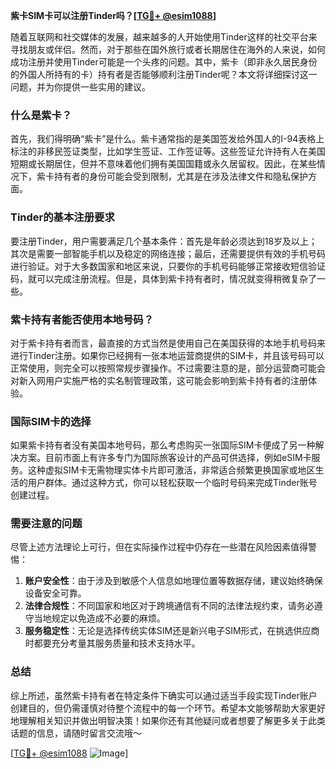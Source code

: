 **紫卡SIM卡可以注册Tinder吗？[[TG💪+ @esim1088](https://t.me/s/esim1088)]**

随着互联网和社交媒体的发展，越来越多的人开始使用Tinder这样的社交平台来寻找朋友或伴侣。然而，对于那些在国外旅行或者长期居住在海外的人来说，如何成功注册并使用Tinder可能是一个头疼的问题。其中，紫卡（即非永久居民身份的外国人所持有的卡）持有者是否能够顺利注册Tinder呢？本文将详细探讨这一问题，并为你提供一些实用的建议。

### 什么是紫卡？

首先，我们得明确“紫卡”是什么。紫卡通常指的是美国签发给外国人的I-94表格上标注的非移民签证类型，比如学生签证、工作签证等。这些签证允许持有人在美国短期或长期居住，但并不意味着他们拥有美国国籍或永久居留权。因此，在某些情况下，紫卡持有者的身份可能会受到限制，尤其是在涉及法律文件和隐私保护方面。

### Tinder的基本注册要求

要注册Tinder，用户需要满足几个基本条件：首先是年龄必须达到18岁及以上；其次是需要一部智能手机以及稳定的网络连接；最后，还需要提供有效的手机号码进行验证。对于大多数国家和地区来说，只要你的手机号码能够正常接收短信验证码，就可以完成注册流程。但是，具体到紫卡持有者时，情况就变得稍微复杂了一些。

### 紫卡持有者能否使用本地号码？

对于紫卡持有者而言，最直接的方式当然是使用自己在美国获得的本地手机号码来进行Tinder注册。如果你已经拥有一张本地运营商提供的SIM卡，并且该号码可以正常使用，则完全可以按照常规步骤操作。不过需要注意的是，部分运营商可能会对新入网用户实施严格的实名制管理政策，这可能会影响到紫卡持有者的注册体验。

### 国际SIM卡的选择

如果紫卡持有者没有美国本地号码，那么考虑购买一张国际SIM卡便成了另一种解决方案。目前市面上有许多专门为国际旅客设计的产品可供选择，例如eSIM卡服务。这种虚拟SIM卡无需物理实体卡片即可激活，非常适合频繁更换国家或地区生活的用户群体。通过这种方式，你可以轻松获取一个临时号码来完成Tinder账号创建过程。

### 需要注意的问题

尽管上述方法理论上可行，但在实际操作过程中仍存在一些潜在风险因素值得警惕：

1. **账户安全性**：由于涉及到敏感个人信息如地理位置等数据存储，建议始终确保设备安全可靠。
2. **法律合规性**：不同国家和地区对于跨境通信有不同的法律法规约束，请务必遵守当地规定以免造成不必要的麻烦。
3. **服务稳定性**：无论是选择传统实体SIM还是新兴电子SIM形式，在挑选供应商时都要充分考量其服务质量和技术支持水平。

### 总结

综上所述，虽然紫卡持有者在特定条件下确实可以通过适当手段实现Tinder账户创建目的，但仍需谨慎对待整个流程中的每一个环节。希望本文能够帮助大家更好地理解相关知识并做出明智决策！如果你还有其他疑问或者想要了解更多关于此类话题的信息，请随时留言交流哦～

[[TG💪+ @esim1088](https://t.me/s/esim1088) ![Image](https://i.postimg.cc/4NQfJmqS/Snipaste-2025-05-13-00-14-12.png)]